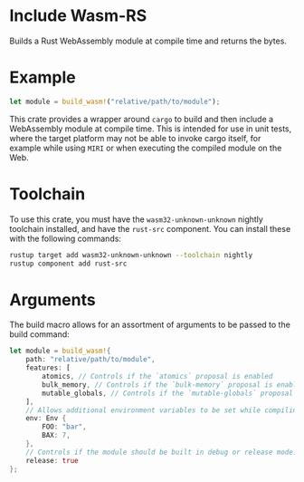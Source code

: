 # Include Wasm-RS
Builds a Rust WebAssembly module at compile time and returns the bytes.

# Example

```rust
let module = build_wasm!("relative/path/to/module");
```

This crate provides a wrapper around `cargo` to build and then include a WebAssembly module at compile time. This is intended for use in unit tests, where the target platform may not be able to invoke cargo itself, for example while using `MIRI` or when executing the compiled module on the Web.

# Toolchain

To use this crate, you must have the `wasm32-unknown-unknown` nightly toolchain installed, and have the `rust-src` component. You can install these with the following commands:

```bash
rustup target add wasm32-unknown-unknown --toolchain nightly
rustup component add rust-src
```

# Arguments

The build macro allows for an assortment of arguments to be passed to the build command:

```rust
let module = build_wasm!{
    path: "relative/path/to/module",
    features: [
        atomics, // Controls if the `atomics` proposal is enabled
        bulk_memory, // Controls if the `bulk-memory` proposal is enabled
        mutable_globals, // Controls if the `mutable-globals` proposal is enabled
    ],
    // Allows additional environment variables to be set while compiling the module.
    env: Env {
        FOO: "bar",
        BAX: 7,
    },
    // Controls if the module should be built in debug or release mode.
    release: true
};
```